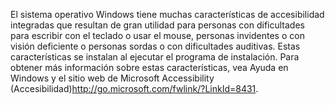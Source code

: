 <Token xmlns:xlink="http://www.w3.org/1999/xlink">El sistema operativo Windows tiene muchas características de accesibilidad integradas que resultan de gran utilidad para personas con dificultades para escribir con el teclado o usar el mouse, personas invidentes o con visión deficiente o personas sordas o con dificultades auditivas. Estas características se instalan al ejecutar el programa de instalación. Para obtener más información sobre estas características, vea Ayuda en Windows y el sitio web de Microsoft <externalLink xmlns="http://ddue.schemas.microsoft.com/authoring/2003/5"><linkText>Accessibility (Accesibilidad)</linkText><linkUri>http://go.microsoft.com/fwlink/?LinkId=8431</linkUri></externalLink>.</Token>